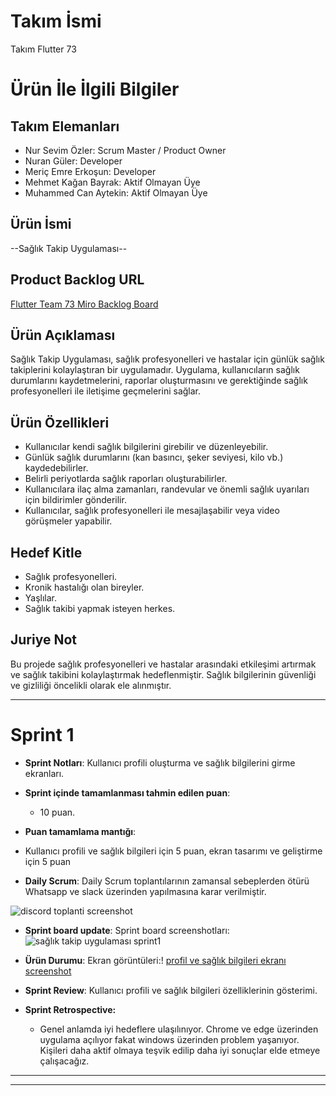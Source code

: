 # **Takım İsmi**

Takım Flutter 73

# Ürün İle İlgili Bilgiler

## Takım Elemanları
- Nur Sevim Özler: Scrum Master / Product Owner 
- Nuran Güler: Developer
- Meriç Emre Erkoşun: Developer
- Mehmet Kağan Bayrak: Aktif Olmayan Üye
- Muhammed Can Aytekin: Aktif Olmayan Üye

## Ürün İsmi

--Sağlık Takip Uygulaması--

## Product Backlog URL

[Flutter Team 73 Miro Backlog Board](https://trello.com/invite/b/mbcivEUa/ATTIc1b81371761acefa0ab19bd4d54d2dfe1B60A505/saglik-takip-uygulamasi-sprint-1)

## Ürün Açıklaması
Sağlık Takip Uygulaması, sağlık profesyonelleri ve hastalar için günlük sağlık takiplerini kolaylaştıran bir uygulamadır. Uygulama, kullanıcıların sağlık durumlarını kaydetmelerini, raporlar oluşturmasını ve gerektiğinde sağlık profesyonelleri ile iletişime geçmelerini sağlar.





## Ürün Özellikleri

-  Kullanıcılar kendi sağlık bilgilerini girebilir ve düzenleyebilir.
- Günlük sağlık durumlarını (kan basıncı, şeker seviyesi, kilo vb.) kaydedebilirler.
- Belirli periyotlarda sağlık raporları oluşturabilirler.
- Kullanıcılara ilaç alma zamanları, randevular ve önemli sağlık uyarıları için bildirimler gönderilir.
- Kullanıcılar, sağlık profesyonelleri ile mesajlaşabilir veya video görüşmeler yapabilir.

## Hedef Kitle
- Sağlık profesyonelleri.
- Kronik hastalığı olan bireyler.
- Yaşlılar.
- Sağlık takibi yapmak isteyen herkes.

## Juriye Not
Bu projede sağlık profesyonelleri ve hastalar arasındaki etkileşimi artırmak ve sağlık takibini kolaylaştırmak hedeflenmiştir. Sağlık bilgilerinin güvenliği ve gizliliği öncelikli olarak ele alınmıştır.





---

# Sprint 1
- **Sprint Notları**:
Kullanıcı profili oluşturma ve sağlık bilgilerini girme ekranları.


- **Sprint içinde tamamlanması tahmin edilen puan**: 
  - 10 puan.

- **Puan tamamlama mantığı**: 
- Kullanıcı profili ve sağlık bilgileri için 5 puan, ekran tasarımı ve geliştirme için 5 puan

- **Daily Scrum**: Daily Scrum toplantılarının zamansal sebeplerden ötürü Whatsapp ve slack üzerinden yapılmasına karar verilmiştir.

![discord toplanti screenshot](https://sites.google.com/view/discordtoplanti/ana-sayfa)

- **Sprint board update**: Sprint board screenshotları: 
![sağlık takip uygulaması sprint1](https://sites.google.com/view/salk-takip-uygulamas-sprint-1/ana-sayfa)


- **Ürün Durumu**: Ekran görüntüleri:!
[profil ve sağlık bilgileri ekranı screenshot](https://sites.google.com/view/profil-bilgileri-saglikbilgi/ana-sayfa)

- **Sprint Review**: Kullanıcı profili ve sağlık bilgileri özelliklerinin gösterimi.


- **Sprint Retrospective:**
  - Genel anlamda iyi hedeflere ulaşılınıyor. Chrome ve edge üzerinden uygulama açılıyor fakat windows üzerinden problem yaşanıyor. Kişileri daha aktif olmaya teşvik edilip daha iyi sonuçlar elde etmeye çalışacağız.


---




---

